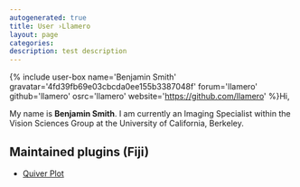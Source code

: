 ```yaml
---
autogenerated: true
title: User ›Llamero
layout: page
categories: 
description: test description
---
```


{% include user-box name='Benjamin Smith' gravatar='4fd39fb69e03cbcda0ee155b3387048f' forum='llamero' github='llamero' osrc='llamero' website='https://github.com/llamero' %}Hi,

My name is **Benjamin Smith**. I am currently an Imaging Specialist within the Vision Sciences Group at the University of California, Berkeley.

Maintained plugins (Fiji)
-------------------------

-   [Quiver Plot](/plugins/quiver-plot)
